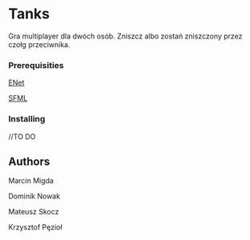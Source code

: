 # Tanks

Gra multiplayer dla dwóch osób. Zniszcz albo zostań zniszczony przez czołg przeciwnika.

### Prerequisities

[ENet](http://enet.bespin.org/index.html)

[SFML](www.sfml-dev.org)

### Installing

//TO DO

## Authors

Marcin Migda

Dominik Nowak

Mateusz Skocz

Krzysztof Pęzioł